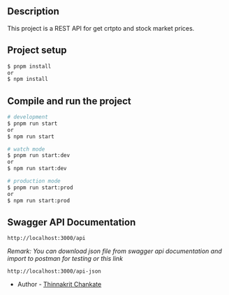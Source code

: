 ## Description

This project is a REST API for get crtpto and stock market prices. 

## Project setup

```bash
$ pnpm install
or
$ npm install
```

## Compile and run the project

```bash
# development
$ pnpm run start
or
$ npm run start

# watch mode
$ pnpm run start:dev
or
$ npm run start:dev

# production mode
$ pnpm run start:prod
or
$ npm run start:prod
```

## Swagger API Documentation

```
http://localhost:3000/api
```
*Remark: You can download json file from swagger api documentation and import to postman for testing or this link*

```
http://localhost:3000/api-json
```


- Author - [Thinnakrit Chankate](https://www.linkedin.com/in/thinnakrit-jame/)
